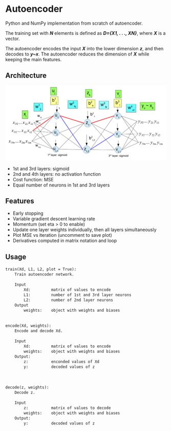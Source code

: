 # Autoencoder
Python and NumPy implementation from scratch of autoencoder.

The training set with ***N*** elements is defined as ***D={X1, . . ., XN}***, where ***X*** is a vector.

The autoencoder encodes the input ***X*** into the lower dimension ***z***, and then decodes to ***y~x***. The autoencoder reduces the dimension of ***X*** while keeping the main features.

## Architecture

![Autoencoder architecture.](./autoencoder.PNG)

- 1st and 3rd layers: sigmoid
- 2nd and 4th layers: no activation function
- Cost function: MSE
- Equal number of neurons in 1st and 3rd layers
## Features
- Early stopping
- Variable gradient descent learning rate
- Momentum (set eta > 0 to enable)
- Update one layer weights individually, then all layers simultaneously
- Plot MSE vs iteration (uncomment to save plot)
- Derivatives computed in matrix notation and loop
## Usage
```
train(Xd, L1, L2, plot = True):
    Train autoencoder network.
    
    Input
        Xd:         matrix of values to encode
        L1:         number of 1st and 3rd layer neurons
        L2:         number of 2nd layer neurons
    Output
        weights:    object with weights and biases
        

encode(Xd, weights):
    Encode and decode Xd.
    
    Input
        Xd:         matrix of values to encode
        weights:    object with weights and biases
    Output:
        z:          enconded values of Xd
        y:          decoded values of z



decode(z, weights):
    Decode z.

    Input
        z:          matrix of values to decode
        weights:    object with weights and biases
    Output:
        y:          decoded values of z
```

